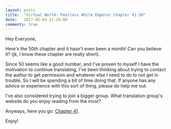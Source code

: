 ```yaml
---
layout: posts
title:  "Virtual World: Peerless White Emperor Chapter 41-50"
date:   2017-06-04 21:20:00
comments: true
---
```


Hey Everyone,

Here's the 50th chapter and it hasn't even been a month! Can you believe it? (jk, I know these chapter are really short). 

Since 50 seems like a good number, and I've proven to myself I have the motivation to continue translating, I've been thinking about trying to contact the author to get permission and whatever else I need to do to not get in trouble. So I will be spending a bit of time doing that. If anyone has any advice or experience with this sort of thing, please do help me out.

I've also considered trying to join a bigger group. What translation group's website do you enjoy reading from the most?

Anyways, here you go: [Chapter 41][vwpwe0041].

Enjoy!

[vwpwe0041]: {{site.url}}/translations/vwpwe/0041.html